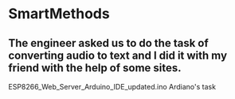 # SmartMethods
The engineer asked us to do the task of converting audio to text and I did it with my friend with the help of some sites.
-------------
ESP8266_Web_Server_Arduino_IDE_updated.ino
Ardiano's task
